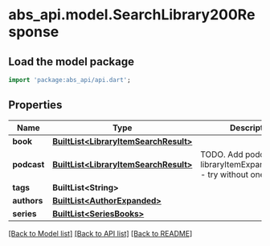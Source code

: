 # abs_api.model.SearchLibrary200Response

## Load the model package
```dart
import 'package:abs_api/api.dart';
```

## Properties
Name | Type | Description | Notes
------------ | ------------- | ------------- | -------------
**book** | [**BuiltList&lt;LibraryItemSearchResult&gt;**](LibraryItemSearchResult.md) |  | [optional] 
**podcast** | [**BuiltList&lt;LibraryItemSearchResult&gt;**](LibraryItemSearchResult.md) | TODO. Add podcast to libraryItemExpanded/media - try without oneOf | [optional] 
**tags** | **BuiltList&lt;String&gt;** |  | [optional] 
**authors** | [**BuiltList&lt;AuthorExpanded&gt;**](AuthorExpanded.md) |  | [optional] 
**series** | [**BuiltList&lt;SeriesBooks&gt;**](SeriesBooks.md) |  | [optional] 

[[Back to Model list]](../README.md#documentation-for-models) [[Back to API list]](../README.md#documentation-for-api-endpoints) [[Back to README]](../README.md)


